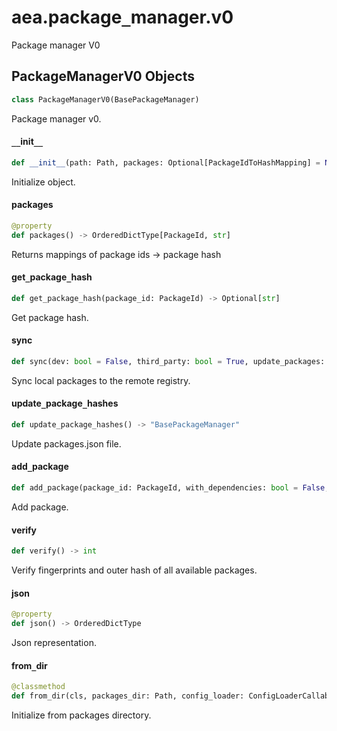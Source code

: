 <a id="aea.package_manager.v0"></a>

# aea.package`_`manager.v0

Package manager V0

<a id="aea.package_manager.v0.PackageManagerV0"></a>

## PackageManagerV0 Objects

```python
class PackageManagerV0(BasePackageManager)
```

Package manager v0.

<a id="aea.package_manager.v0.PackageManagerV0.__init__"></a>

#### `__`init`__`

```python
def __init__(path: Path, packages: Optional[PackageIdToHashMapping] = None, config_loader: ConfigLoaderCallableType = load_configuration) -> None
```

Initialize object.

<a id="aea.package_manager.v0.PackageManagerV0.packages"></a>

#### packages

```python
@property
def packages() -> OrderedDictType[PackageId, str]
```

Returns mappings of package ids -> package hash

<a id="aea.package_manager.v0.PackageManagerV0.get_package_hash"></a>

#### get`_`package`_`hash

```python
def get_package_hash(package_id: PackageId) -> Optional[str]
```

Get package hash.

<a id="aea.package_manager.v0.PackageManagerV0.sync"></a>

#### sync

```python
def sync(dev: bool = False, third_party: bool = True, update_packages: bool = False, update_hashes: bool = False) -> "PackageManagerV0"
```

Sync local packages to the remote registry.

<a id="aea.package_manager.v0.PackageManagerV0.update_package_hashes"></a>

#### update`_`package`_`hashes

```python
def update_package_hashes() -> "BasePackageManager"
```

Update packages.json file.

<a id="aea.package_manager.v0.PackageManagerV0.add_package"></a>

#### add`_`package

```python
def add_package(package_id: PackageId, with_dependencies: bool = False, allow_update: bool = False) -> "BasePackageManager"
```

Add package.

<a id="aea.package_manager.v0.PackageManagerV0.verify"></a>

#### verify

```python
def verify() -> int
```

Verify fingerprints and outer hash of all available packages.

<a id="aea.package_manager.v0.PackageManagerV0.json"></a>

#### json

```python
@property
def json() -> OrderedDictType
```

Json representation.

<a id="aea.package_manager.v0.PackageManagerV0.from_dir"></a>

#### from`_`dir

```python
@classmethod
def from_dir(cls, packages_dir: Path, config_loader: ConfigLoaderCallableType = load_configuration) -> "PackageManagerV0"
```

Initialize from packages directory.

